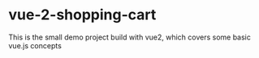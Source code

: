 # vue-2-shopping-cart

This is the small demo project build with vue2, which covers some basic vue.js concepts
